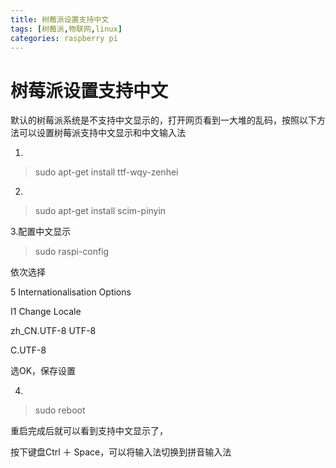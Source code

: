 ```yaml
---
title: 树莓派设置支持中文
tags: [树莓派,物联网,linux]
categories: raspberry pi
---
```

# 树莓派设置支持中文

默认的树莓派系统是不支持中文显示的，打开网页看到一大堆的乱码，按照以下方法可以设置树莓派支持中文显示和中文输入法

1.

> sudo apt-get install ttf-wqy-zenhei

2.

> sudo apt-get install scim-pinyin

3.配置中文显示

> sudo raspi-config

依次选择

5 Internationalisation Options

I1 Change Locale

zh_CN.UTF-8 UTF-8

C.UTF-8

选OK，保存设置

4.

> sudo reboot

重启完成后就可以看到支持中文显示了，

按下键盘Ctrl ＋ Space，可以将输入法切换到拼音输入法
